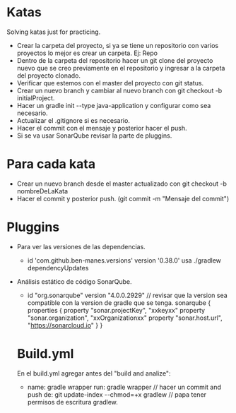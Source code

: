 # Katas
Solving katas just for practicing.

* Crear la carpeta del proyecto, si ya se tiene un repositorio con varios proyectos lo mejor es crear un carpeta. Ej: Repo
* Dentro de la carpeta del repositorio hacer un git clone del proyecto nuevo que se creo previamente en el repositorio y ingresar a la carpeta del proyecto clonado.
* Verificar que estemos con el master del proyecto con git status.
* Crear un nuevo branch y cambiar al nuevo branch con git checkout -b initialProject.
* Hacer un gradle init --type java-application y configurar como sea necesario.
* Actualizar el .gitignore si es necesario.
* Hacer el commit con el mensaje y posterior hacer el push.
* Si se va usar SonarQube revisar la parte de pluggins.

# Para cada kata
* Crear un nuevo branch desde el master actualizado con git checkout -b nombreDeLaKata 
* Hacer el commit y posterior push. (git commit -m "Mensaje del commit")

# Pluggins

* Para ver las versiones de las dependencias.
  - id 'com.github.ben-manes.versions' version '0.38.0'
	  usa ./gradlew dependencyUpdates 
  
* Análisis estático de código SonarQube.
  - id "org.sonarqube" version "4.0.0.2929" // revisar que la version sea compatible con la version de gradle que se tenga.
    sonarqube {
        properties {
            property "sonar.projectKey", "xxkeyxx"
            property "sonar.organization", "xxOrganizationxx"
            property "sonar.host.url", "https://sonarcloud.io"
        }
    }
    
  # Build.yml
  En el build.yml agregar antes del "build and analize":
	- name: gradle wrapper
        run: gradle wrapper
	// hacer un commit and push de:
	git update-index --chmod=+x gradlew // papa tener permisos de escritura gradlew.
